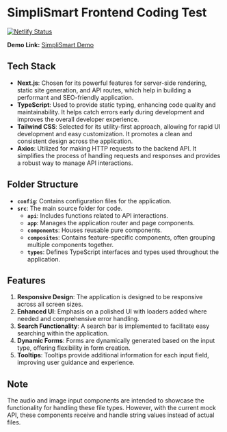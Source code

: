 # SimpliSmart Frontend Coding Test

[![Netlify Status](https://api.netlify.com/api/v1/badges/a5189341-a254-49ce-be78-2850b586dec1/deploy-status)](https://app.netlify.com/sites/effervescent-longma-a5bdda/deploys)

**Demo Link:** [SimpliSmart Demo](https://effervescent-longma-a5bdda.netlify.app/)

## Tech Stack

- **Next.js**: Chosen for its powerful features for server-side rendering, static site generation, and API routes, which help in building a performant and SEO-friendly application.
- **TypeScript**: Used to provide static typing, enhancing code quality and maintainability. It helps catch errors early during development and improves the overall developer experience.
- **Tailwind CSS**: Selected for its utility-first approach, allowing for rapid UI development and easy customization. It promotes a clean and consistent design across the application.
- **Axios**: Utilized for making HTTP requests to the backend API. It simplifies the process of handling requests and responses and provides a robust way to manage API interactions.

## Folder Structure

- **`config`**: Contains configuration files for the application.
- **`src`**: The main source folder for code.
  - **`api`**: Includes functions related to API interactions.
  - **`app`**: Manages the application router and page components.
  - **`components`**: Houses reusable pure components.
  - **`composites`**: Contains feature-specific components, often grouping multiple components together.
  - **`types`**: Defines TypeScript interfaces and types used throughout the application.

## Features

1. **Responsive Design**: The application is designed to be responsive across all screen sizes.
2. **Enhanced UI**: Emphasis on a polished UI with loaders added where needed and comprehensive error handling.
3. **Search Functionality**: A search bar is implemented to facilitate easy searching within the application.
4. **Dynamic Forms**: Forms are dynamically generated based on the input type, offering flexibility in form creation.
5. **Tooltips**: Tooltips provide additional information for each input field, improving user guidance and experience.

## Note

The audio and image input components are intended to showcase the functionality for handling these file types. However, with the current mock API, these components receive and handle string values instead of actual files.
